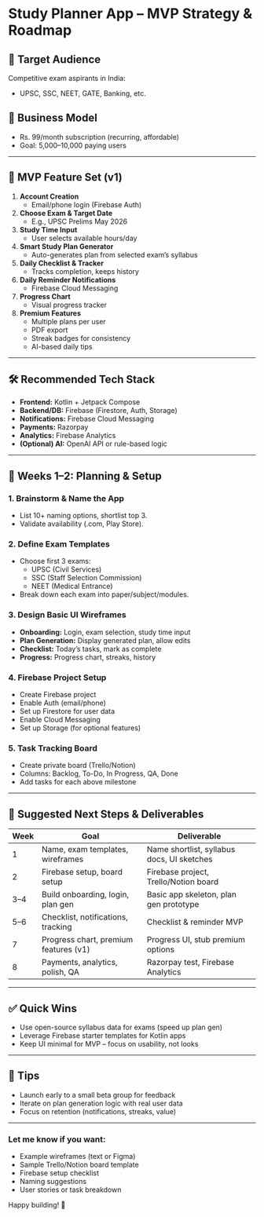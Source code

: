 # Study Planner App – MVP Strategy & Roadmap

## 🎯 Target Audience
Competitive exam aspirants in India:  
- UPSC, SSC, NEET, GATE, Banking, etc.

## 💸 Business Model
- Rs. 99/month subscription (recurring, affordable)
- Goal: 5,000–10,000 paying users

---

## 🚀 MVP Feature Set (v1)

1. **Account Creation**
   - Email/phone login (Firebase Auth)
2. **Choose Exam & Target Date**
   - E.g., UPSC Prelims May 2026
3. **Study Time Input**
   - User selects available hours/day
4. **Smart Study Plan Generator**
   - Auto-generates plan from selected exam’s syllabus
5. **Daily Checklist & Tracker**
   - Tracks completion, keeps history
6. **Daily Reminder Notifications**
   - Firebase Cloud Messaging
7. **Progress Chart**
   - Visual progress tracker
8. **Premium Features**
   - Multiple plans per user
   - PDF export
   - Streak badges for consistency
   - AI-based daily tips

---

## 🛠️ Recommended Tech Stack

- **Frontend:** Kotlin + Jetpack Compose
- **Backend/DB:** Firebase (Firestore, Auth, Storage)
- **Notifications:** Firebase Cloud Messaging
- **Payments:** Razorpay
- **Analytics:** Firebase Analytics
- **(Optional) AI:** OpenAI API or rule-based logic

---

## 📆 Weeks 1–2: Planning & Setup

### 1. **Brainstorm & Name the App**
   - List 10+ naming options, shortlist top 3.  
   - Validate availability (.com, Play Store).

### 2. **Define Exam Templates**
   - Choose first 3 exams:
     - UPSC (Civil Services)
     - SSC (Staff Selection Commission)
     - NEET (Medical Entrance)
   - Break down each exam into paper/subject/modules.

### 3. **Design Basic UI Wireframes**
   - **Onboarding:** Login, exam selection, study time input
   - **Plan Generation:** Display generated plan, allow edits
   - **Checklist:** Today’s tasks, mark as complete
   - **Progress:** Progress chart, streaks, history

### 4. **Firebase Project Setup**
   - Create Firebase project
   - Enable Auth (email/phone)
   - Set up Firestore for user data
   - Enable Cloud Messaging
   - Set up Storage (for optional features)

### 5. **Task Tracking Board**
   - Create private board (Trello/Notion)
   - Columns: Backlog, To-Do, In Progress, QA, Done
   - Add tasks for each above milestone

---

## 🧩 Suggested Next Steps & Deliverables

| Week  | Goal                                   | Deliverable                               |
|-------|----------------------------------------|-------------------------------------------|
| 1     | Name, exam templates, wireframes       | Name shortlist, syllabus docs, UI sketches|
| 2     | Firebase setup, board setup            | Firebase project, Trello/Notion board     |
| 3–4   | Build onboarding, login, plan gen      | Basic app skeleton, plan gen prototype    |
| 5–6   | Checklist, notifications, tracking     | Checklist & reminder MVP                  |
| 7     | Progress chart, premium features (v1)  | Progress UI, stub premium options         |
| 8     | Payments, analytics, polish, QA        | Razorpay test, Firebase Analytics         |

---

## ✅ Quick Wins

- Use open-source syllabus data for exams (speed up plan gen)
- Leverage Firebase starter templates for Kotlin apps
- Keep UI minimal for MVP – focus on usability, not looks

---

## 📣 Tips

- Launch early to a small beta group for feedback
- Iterate on plan generation logic with real user data
- Focus on retention (notifications, streaks, value)

---

### Let me know if you want:
- Example wireframes (text or Figma)
- Sample Trello/Notion board template
- Firebase setup checklist
- Naming suggestions
- User stories or task breakdown

Happy building! 🚀